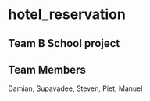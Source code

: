 # hotel_reservation
## Team B School project 
## Team Members 
Damian, Supavadee, Steven, Piet, Manuel
